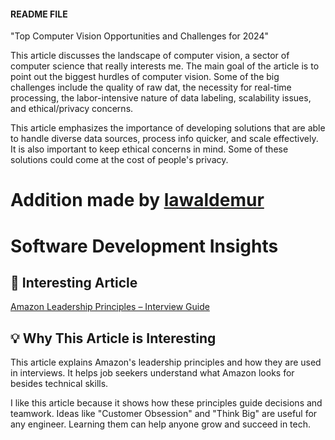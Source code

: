 #### README FILE
"Top Computer Vision Opportunities and Challenges for 2024"
   
This article discusses the landscape of computer vision, a sector of computer science that really interests me. The main goal of the article is to point out the biggest hurdles of computer vision. Some of the big challenges include the quality of raw dat, the necessity for real-time processing, the labor-intensive nature of data labeling, scalability issues, and ethical/privacy concerns.   
   
This article emphasizes the importance of developing solutions that are able to handle diverse data sources, process info quicker, and scale effectively. It is also important to keep ethical concerns in mind. Some of these solutions could come at the cost of people's privacy.

# Addition made by [lawaldemur](https://github.com/lawaldemur)
# Software Development Insights

## 📌 Interesting Article
[Amazon Leadership Principles – Interview Guide](https://interviewing.io/guides/amazon-leadership-principles)

## 💡 Why This Article is Interesting
This article explains Amazon's leadership principles and how they are used in interviews. It helps job seekers understand what Amazon looks for besides technical skills.

I like this article because it shows how these principles guide decisions and teamwork. Ideas like "Customer Obsession" and "Think Big" are useful for any engineer. Learning them can help anyone grow and succeed in tech.


